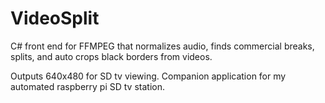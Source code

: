 # VideoSplit
C# front end for FFMPEG that normalizes audio, finds commercial breaks, splits, and auto crops black borders from videos.

Outputs 640x480 for SD tv viewing. Companion application for my automated raspberry pi SD tv station.



